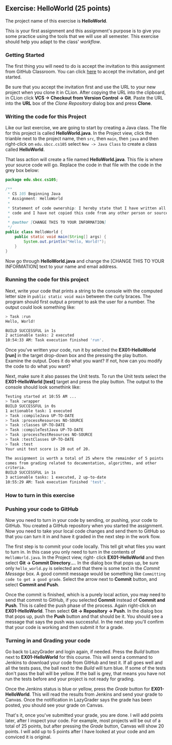## Exercise: HelloWorld (25 points)

The project name of this exercise is **HelloWorld**.

This is your first assignment and this assignment's purpose is to give you some practice using the tools that we will use all semester. This exercise should help you adapt to the class' _workflow_.

### Getting Started

The first thing you will need to do is accept the invitation to this assignment
from GitHub Classroom. You can click [here](https://classroom.github.com/a/iCaE4ZOX) to accept the invitation, and get started. 

Be sure that you accept the invitation first and use the URL to your new project when you clone it in CLion. After copying
the URL into the clipboard, in CLion click **VCS -> Checkout from Version Control -> Git**. Paste the URL into the **URL** box of the _Clone Repository_ dialog box and press **Clone**.

### Writing the code for this Project

Like our last exercise, we are going to start by creating a Java class. The file for this project is called **HelloWorld.java**. In the Project view, click the trianble next to the project name, then `src`, then `main`, then `java` and then right-click on `edu.sbcc.cs105` select `New -> Java Class` to create a class called **HelloWorld**.

That lass action will create a file named **HelloWorld.java**. This file is where your source code will go. Replace the code in that file with the code in the grey box below:

```java
package edu.sbcc.cs105;

/**
 * CS 105 Beginning Java
 * Assignment: HelloWorld
 * 
 * Statement of code ownership: I hereby state that I have written all of this
 * code and I have not copied this code from any other person or source.
 *
 * @author [CHANGE THIS TO YOUR INFORMATION]
 */
public class HelloWorld {
    public static void main(String[] args) {
        System.out.println("Hello, World!");
    }
}
```  

Now go through **HelloWorld.java** and change the [CHANGE THIS TO YOUR INFORMATION] text to your name and email address.

### Running the code for this project

Next, write your code that prints a string to the console with the computed letter size in `public static void main` between the curly braces. The program should first output a prompt to ask the user for a number. The output could look something like:

```bash
> Task :run
Hello, World!

BUILD SUCCESSFUL in 1s
2 actionable tasks: 2 executed
10:54:33 AM: Task execution finished 'run'.
```

Once you've written your code, run it by selected the **EX01-HelloWorld [run]** in the target drop-down box and the pressing the play button. Examine the output. Does it do what you want? If not, how can you modify the code to do what you want?

Next, make sure it also passes the Unit tests. To run the Unit tests select the **EX01-HelloWorld [test]** target and press the play button. The output to the console should look somethink like:

```bash
Testing started at 10:55 AM ...
> Task :wrapper
BUILD SUCCESSFUL in 0s
1 actionable task: 1 executed
> Task :compileJava UP-TO-DATE
> Task :processResources NO-SOURCE
> Task :classes UP-TO-DATE
> Task :compileTestJava UP-TO-DATE
> Task :processTestResources NO-SOURCE
> Task :testClasses UP-TO-DATE
> Task :test
Your unit test score is 20 out of 20.

The assignment is worth a total of 25 where the remainder of 5 points
comes from grading related to documentation, algorithms, and other
criteria.
BUILD SUCCESSFUL in 1s
3 actionable tasks: 1 executed, 2 up-to-date
10:55:29 AM: Task execution finished 'test'.

```

### How to turn in this exercise

### Pushing your code to GitHub

Now you need to turn in your code by sending, or pushing, your code to GitHub. You created a 
GitHub repository when you started the assignment. Now you need to take your local code changes
and send them to GitHub so that you can turn it in and have it graded in the next step in the
work flow.

The first step is to commit your code locally. This tell git what files you want to turn in. In 
this case you only need to turn in the contents of `HelloWorld.java`. In the Project view, right-
click **EX01-HelloWorld** and then select **Git -> Commit Directory...**. In the dialog box that
pops up, be sure only `hello_world.py` is selected and that there is some text in the _Commit 
Message_ box. A good commit message would be something like `Committing code to get a good grade`.
Select the arrow next to **Commit** button, and select **Commit and Push**.

Once the commit is finished, which is a purely local action, you may need to send that commit to 
GitHub, if you selected **Commit** instead of **Commit and Push**. This is called the push phase 
of the process. Again right-click on **EX01-HelloWorld**. Then select **Git -> Repository -> Push**. 
In the dialog box that pops up, push the **Push** button and that should be it. You should see a 
message that says the push was successful. In the next step you'll confirm that your code is 
working and then submit it for a grade.

### Turning in and Grading your code

Go back to LazyGrader and login again, if needed. Press the _Build_ button next to 
**EX01-HelloWorld** for this course. This will send a command to Jenkins to download your code
from GitHub and test it. If all goes well and all the tests pass, the ball next to the _Build_
will turn blue. If some of the tests don't pass the ball will be yellow. If the ball is grey,
that means you have not run the tests before and your project is not ready for grading.

Once the Jenkins status is blue or yellow, press the _Grade_ button for **EX01-HelloWorld**.
This will read the results from Jenkins and send your grade to Canvas. Once the notification in 
LazyGrader says the grade has been posted, you should see your grade on Canvas.

That's it, once you've submitted your grade, you are done. I will add points later, after I
inspect your code. For example, most projects will be out of a total of 25 points, but after 
pressing the _Grade_ button, Canvas will show 20 points. I will add up to 5 points after I have
looked at your code and am conviced it is original.

 
